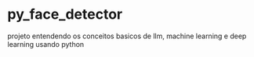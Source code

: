 # py_face_detector
projeto entendendo os conceitos basicos de llm, machine learning e deep learning usando python
